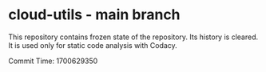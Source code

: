 # cloud-utils - main branch

This repository contains frozen state of the repository.
Its history is cleared. It is used only for static code
analysis with Codacy.

Commit Time: 1700629350